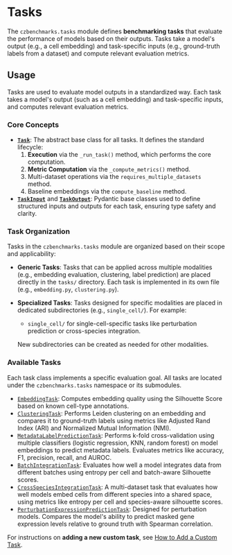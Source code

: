 # Tasks


The `czbenchmarks.tasks` module defines **benchmarking tasks** that evaluate the performance of models based on their outputs. Tasks take a model's output (e.g., a cell embedding) and task-specific inputs (e.g., ground-truth labels from a dataset) and compute relevant evaluation metrics.


## Usage

Tasks are used to evaluate model outputs in a standardized way. Each task takes a model's output (such as a cell embedding) and task-specific inputs, and computes relevant evaluation metrics.

### Core Concepts

- **[`Task`](../autoapi/czbenchmarks/tasks/task/index)**: The abstract base class for all tasks. It defines the standard lifecycle:
    1. **Execution** via the `_run_task()` method, which performs the core computation.
    2. **Metric Computation** via the `_compute_metrics()` method.
    3. Multi-dataset operations via the `requires_multiple_datasets` method.
    4. Baseline embeddings via the `compute_baseline` method.
- **[`TaskInput`](../autoapi/czbenchmarks/tasks/task/index)** and **[`TaskOutput`](../autoapi/czbenchmarks/tasks/task/index)**: Pydantic base classes used to define structured inputs and outputs for each task, ensuring type safety and clarity.

### Task Organization
Tasks in the `czbenchmarks.tasks` module are organized based on their scope and applicability:

- **Generic Tasks**: Tasks that can be applied across multiple modalities (e.g., embedding evaluation, clustering, label prediction) are placed directly in the `tasks/` directory. Each task is implemented in its own file (e.g., `embedding.py`, `clustering.py`).
- **Specialized Tasks**: Tasks designed for specific modalities are placed in dedicated subdirectories (e.g., `single_cell/`). For example:
    
    - `single_cell/` for single-cell-specific tasks like perturbation prediction or cross-species integration.
        
    New subdirectories can be created as needed for other modalities.

### Available Tasks

Each task class implements a specific evaluation goal. All tasks are located under the `czbenchmarks.tasks` namespace or its submodules.

- [`EmbeddingTask`](../autoapi/czbenchmarks/tasks/embedding/index): Computes embedding quality using the Silhouette Score based on known cell-type annotations.
- [`ClusteringTask`](../autoapi/czbenchmarks/tasks/clustering/index): Performs Leiden clustering on an embedding and compares it to ground-truth labels using metrics like Adjusted Rand Index (ARI) and Normalized Mutual Information (NMI).
- [`MetadataLabelPredictionTask`](../autoapi/czbenchmarks/tasks/label_prediction/index): Performs k-fold cross-validation using multiple classifiers (logistic regression, KNN, random forest) on model embeddings to predict metadata labels. Evaluates metrics like accuracy, F1, precision, recall, and AUROC.
- [`BatchIntegrationTask`](../autoapi/czbenchmarks/tasks/integration/index): Evaluates how well a model integrates data from different batches using entropy per cell and batch-aware Silhouette scores.
- [`CrossSpeciesIntegrationTask`](../autoapi/czbenchmarks/tasks/single_cell/cross_species/index): A multi-dataset task that evaluates how well models embed cells from different species into a shared space, using metrics like entropy per cell and species-aware silhouette scores.
- [`PerturbationExpressionPredictionTask`](../autoapi/czbenchmarks/tasks/single_cell/perturbation_expression_prediction/index): Designed for perturbation models. Compares the model's ability to predict masked gene expression levels relative to ground truth with Spearman correlation.

For instructions on **adding a new custom task**, see [How to Add a Custom Task](../how_to_guides/add_new_task.md).
